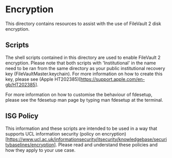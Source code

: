 # Encryption
This directory contains resources to assist with the use of FileVault 2 disk encryption.

## Scripts
The shell scripts contained in this directory are used to enable FileVault 2 encryption. Please note that both scripts with 'Institutional' in the name need to be ran from the same directory as your public institutional recovery key (FileVaultMaster.keychain). For more information on how to create this key, please see (Apple HT202385)[https://support.apple.com/en-gb/HT202385].

For more information on how to customise the behaviour of fdesetup, please see the fdesetup man page by typing
  man fdesetup
at the terminal.

## ISG Policy
This information and these scripts are intended to be used in a way that supports UCL information security (policy on encryption)[https://www.ucl.ac.uk/informationsecurity/itsecurity/knowledgebase/securitybaselines/encryption]. Please read and understand these policies and how they apply to your use case.

